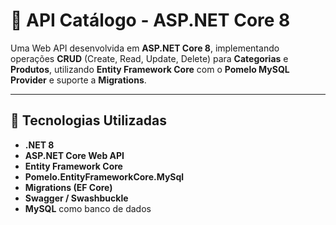 # 🧩 API Catálogo - ASP.NET Core 8

Uma Web API desenvolvida em **ASP.NET Core 8**, implementando operações **CRUD** (Create, Read, Update, Delete) para **Categorias** e **Produtos**, utilizando **Entity Framework Core** com o **Pomelo MySQL Provider** e suporte a **Migrations**.

---

## 🚀 Tecnologias Utilizadas

- **.NET 8**
- **ASP.NET Core Web API**
- **Entity Framework Core**
- **Pomelo.EntityFrameworkCore.MySql**
- **Migrations (EF Core)**
- **Swagger / Swashbuckle**
- **MySQL** como banco de dados
